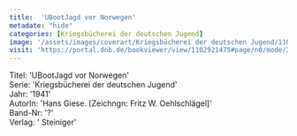 ```yaml
---
title:  'UBootJagd vor Norwegen'
metadate: "hide"
categories: [Kriegsbücherei der deutschen Jugend]
image: '/assets/images/coverart/Kriegsbücherei der deutschen Jugend/1102921475_00000010.jpg'
visit: 'https://portal.dnb.de/bookviewer/view/1102921475#page/n0/mode/2up'
---
```

Titel: 'UBootJagd vor Norwegen' <br>
Serie: 'Kriegsbücherei der deutschen Jugend' <br>
Jahr: '1941' <br>
AutorIn: 'Hans Giese. [Zeichngn: Fritz W. Oehlschlägel]' <br>
Band-Nr: '?' <br>
Verlag: ' Steiniger'